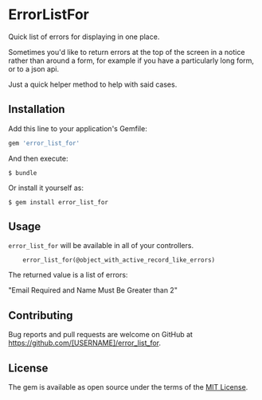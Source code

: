 # ErrorListFor

Quick list of errors for displaying in one place.

Sometimes you'd like to return errors at the top of the screen in a notice rather than around a form,
for example if you have a particularly long form, or to a json api.

Just a quick helper method to help with said cases.

## Installation

Add this line to your application's Gemfile:

```ruby
gem 'error_list_for'
```

And then execute:

    $ bundle

Or install it yourself as:

    $ gem install error_list_for

## Usage

```error_list_for``` will be available in all of your controllers.
```
	error_list_for(@object_with_active_record_like_errors)
```

The returned value is a list of errors:

"Email Required and Name Must Be Greater than 2"

## Contributing

Bug reports and pull requests are welcome on GitHub at https://github.com/[USERNAME]/error_list_for.


## License

The gem is available as open source under the terms of the [MIT License](http://opensource.org/licenses/MIT).

